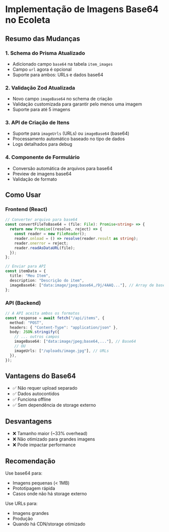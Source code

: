 # Implementação de Imagens Base64 no Ecoleta

## Resumo das Mudanças

### 1. Schema do Prisma Atualizado

- Adicionado campo `base64` na tabela `item_images`
- Campo `url` agora é opcional
- Suporte para ambos: URLs e dados base64

### 2. Validação Zod Atualizada

- Novo campo `imageBase64` no schema de criação
- Validação customizada para garantir pelo menos uma imagem
- Suporte para até 5 imagens

### 3. API de Criação de Itens

- Suporte para `imageUrls` (URLs) ou `imageBase64` (base64)
- Processamento automático baseado no tipo de dados
- Logs detalhados para debug

### 4. Componente de Formulário

- Conversão automática de arquivos para base64
- Preview de imagens base64
- Validação de formato

## Como Usar

### Frontend (React)

```typescript
// Converter arquivo para base64
const convertFileToBase64 = (file: File): Promise<string> => {
  return new Promise((resolve, reject) => {
    const reader = new FileReader();
    reader.onload = () => resolve(reader.result as string);
    reader.onerror = reject;
    reader.readAsDataURL(file);
  });
};

// Enviar para API
const itemData = {
  title: "Meu Item",
  description: "Descrição do item",
  imageBase64: ["data:image/jpeg;base64,/9j/4AAQ..."], // Array de base64
};
```

### API (Backend)

```typescript
// A API aceita ambos os formatos
const response = await fetch("/api/items", {
  method: "POST",
  headers: { "Content-Type": "application/json" },
  body: JSON.stringify({
    // ... outros campos
    imageBase64: ["data:image/jpeg;base64,..."], // Base64
    // OU
    imageUrls: ["/uploads/image.jpg"], // URLs
  }),
});
```

## Vantagens do Base64

- ✅ Não requer upload separado
- ✅ Dados autocontidos
- ✅ Funciona offline
- ✅ Sem dependência de storage externo

## Desvantagens

- ❌ Tamanho maior (~33% overhead)
- ❌ Não otimizado para grandes imagens
- ❌ Pode impactar performance

## Recomendação

Use base64 para:

- Imagens pequenas (< 1MB)
- Prototipagem rápida
- Casos onde não há storage externo

Use URLs para:

- Imagens grandes
- Produção
- Quando há CDN/storage otimizado
